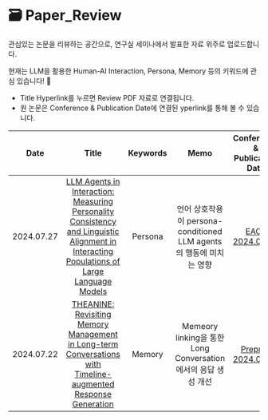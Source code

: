 # 🗃️ Paper_Review
관심있는 논문을 리뷰하는 공간으로, 연구실 세미나에서 발표한 자료 위주로 업로드합니다.

현재는 LLM을 활용한 Human-AI Interaction, Persona, Memory 등의 키워드에 관심 있습니다! 🐣

- Title Hyperlink를 누르면 Review PDF 자료로 연결됩니다.
- 원 논문은 Conference & Publication Date에 연결된 yperlink를 통해 볼 수 있습니다.


|   Date  |               Title               |  Keywords  | Memo | Conference & Publication Date  |
|:----------------:|:---------------------------------:|:----------:|:------------:|:-----------------:|
| 2024.07.27 | [LLM Agents in Interaction: Measuring Personality Consistency and Linguistic Alignment in Interacting Populations of Large Language Models]()|   Persona   |  언어 상호작용이 persona-conditioned LLM agents의 행동에 미치는 영향 | [EACL </br> 2024.02.05](https://arxiv.org/abs/2402.02896)      |
|  2024.07.22   | [THEANINE: Revisiting Memory Management in Long-term Conversations with Timeline-augmented Response Generation](https://github.com/Minju-nimm/Paper_Review/blob/main/Memory/THEANINE.pdf)|   Memory   | Memeory linking을 통한 Long Conversation에서의 응답 생성 개선  | [Preprint </br> 2024.06.16](https://arxiv.org/abs/2406.10996)      |

